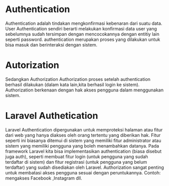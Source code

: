# Authentication
Authentication adalah tindakan mengkonfirmasi kebenaran dari suatu data. User Authentication sendiri berarti melakukan konfirmasi data user yang sebelumnya sudah tersimpan dengan mencocokannya dengan entitiy lain seperti password. authentication merupakan proses yang dilakukan untuk bisa masuk dan berinteraksi dengan sistem. 

# Autorization
Sedangkan Authorization Authorization proses setelah authentication berhasil dilakukan (dalam kata lain,kita berhasil login ke sistem). Authorization berkenaan dengan hak akses pengguna dalam menggunakan sistem.

# Laravel Authetication
Laravel Authentication dipergunakan untuk memproteksi halaman atau fitur dari web yang hanya diakses oleh orang tertentu yang diberikan hak. Fitur seperti ini biasanya ditemui di sistem yang memiliki fitur administrator atau sistem yang memiliki pengguna yang boleh menambahkan datanya. Pada framework Laravel kita bisa implementasikan authentication (biasa disebut juga auth), seperti membuat fitur login (untuk pengguna yang sudah terdaftar di sistem) dan fitur registrasi (untuk pengguna yang belum terdaftar) yang sudah disediakan oleh Laravel. Authorization sangat penting untuk membatasi akses pengguna sesuai dengan peruntukannya. Contoh: mengakses Facebook ,Instagram dll.